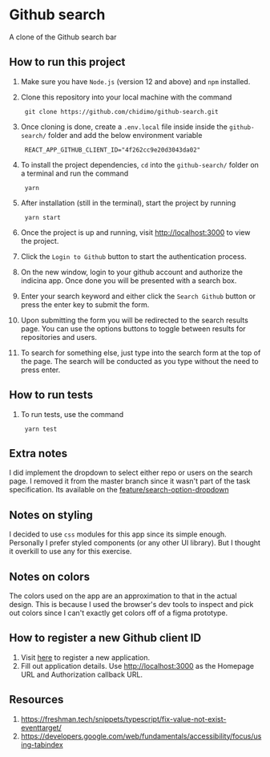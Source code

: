 # Github search

A clone of the Github search bar

## How to run this project

1. Make sure you have `Node.js` (version 12 and above) and `npm` installed.
1. Clone this repository into your local machine with the command

        git clone https://github.com/chidimo/github-search.git

1. Once cloning is done, create a `.env.local` file inside inside the `github-search/` folder and add the below environment variable

        REACT_APP_GITHUB_CLIENT_ID="4f262cc9e20d3043da02"

1. To install the project dependencies, `cd` into the `github-search/` folder on a terminal and run the command

        yarn

1. After installation (still in the terminal), start the project by running

        yarn start

1. Once the project is up and running, visit <http://localhost:3000> to view the project.
1. Click the `Login to Github` button to start the authentication process.
1. On the new window, login to your github account and authorize the indicina app. Once done you will be presented with a search box.
1. Enter your search keyword and either click the `Search Github` button or press the enter key to submit the form.
1. Upon submitting the form you will be redirected to the search results page. You can use the options buttons to toggle between results for repositories and users.
1. To search for something else, just type into the search form at the top of the page. The search will be conducted as you type without the need to press enter.

## How to run tests

1. To run tests, use the command

        yarn test

## Extra notes

I did implement the dropdown to select either repo or users on the search page. I removed it from the master branch since it wasn't part of the task specification. Its available on the [feature/search-option-dropdown](https://github.com/chidimo/Github-search/tree/feature/search-option-dropdown)

## Notes on styling

I decided to use `css` modules for this app since its simple enough. Personally I prefer styled components (or any other UI library). But I thought it overkill to use any for this exercise.

## Notes on colors

The colors used on the app are an approximation to that in the actual design. This is because I used the browser's dev tools to inspect and pick out colors since I can't exactly get colors off of a figma prototype.

## How to register a new Github client ID

1. Visit [here](https://github.com/settings/applications/new) to register a new application.
1. Fill out application details. Use <http://localhost:3000> as the Homepage URL and Authorization callback URL.

## Resources

1. <https://freshman.tech/snippets/typescript/fix-value-not-exist-eventtarget/>
1. <https://developers.google.com/web/fundamentals/accessibility/focus/using-tabindex>
